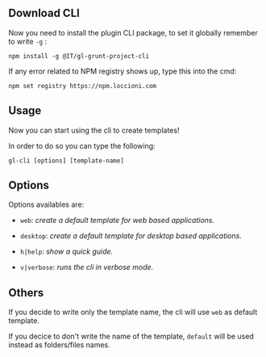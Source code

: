 ## Download CLI
Now you need to install the plugin CLI package, to set it globally remember to write `-g` : 

```shell
npm install -g @IT/gl-grunt-project-cli
```

If any error related to NPM registry shows up, type this into the cmd:

```shell
npm set registry https://npm.loccioni.com
```

## Usage
Now you can start using the cli to create templates!

In order to do so you can type the following:

``` shell
gl-cli [options] [template-name]
```

## Options
Options availables are:

>>>

* `web`:  _create a default template for web based applications._

* `desktop`:  _create a default template for desktop based applications._

* `h|help`:  _show a quick guide._

* `v|verbose`:  _runs the cli in verbose mode._
>>>

## Others
If you decide to write only the template name, the cli will use `web` as default template.

If you decice to don't write the name of the template, `default` will be used instead as folders/files names.

